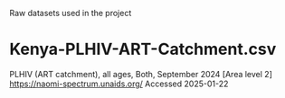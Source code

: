 Raw datasets used in the project


# Kenya-PLHIV-ART-Catchment.csv
PLHIV (ART catchment), all ages, Both, September 2024 [Area level 2]
https://naomi-spectrum.unaids.org/
Accessed 2025-01-22

